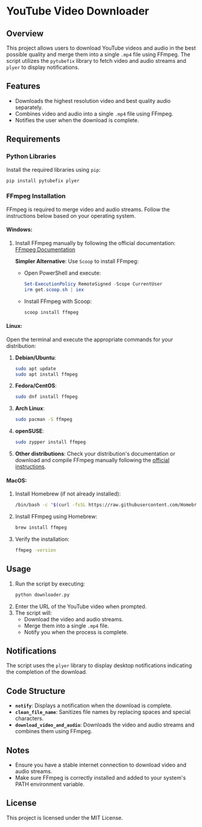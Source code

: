 # YouTube Video Downloader

## Overview
This project allows users to download YouTube videos and audio in the best possible quality and merge them into a single `.mp4` file using FFmpeg. The script utilizes the `pytubefix` library to fetch video and audio streams and `plyer` to display notifications.

## Features
- Downloads the highest resolution video and best quality audio separately.
- Combines video and audio into a single `.mp4` file using FFmpeg.
- Notifies the user when the download is complete.

## Requirements

### Python Libraries
Install the required libraries using `pip`:
```bash
pip install pytubefix plyer
```

### FFmpeg Installation
FFmpeg is required to merge video and audio streams. Follow the instructions below based on your operating system.

#### Windows:
1. Install FFmpeg manually by following the official documentation: [FFmpeg Documentation](https://ffmpeg.org)

   **Simpler Alternative**: Use `Scoop` to install FFmpeg:
   - Open PowerShell and execute:
     ```powershell
     Set-ExecutionPolicy RemoteSigned -Scope CurrentUser
     irm get.scoop.sh | iex
     ```
   - Install FFmpeg with Scoop:
     ```powershell
     scoop install ffmpeg
     ```

#### Linux:
Open the terminal and execute the appropriate commands for your distribution:

1. **Debian/Ubuntu**:
   ```bash
   sudo apt update
   sudo apt install ffmpeg
   ```
2. **Fedora/CentOS**:
   ```bash
   sudo dnf install ffmpeg
   ```
3. **Arch Linux**:
   ```bash
   sudo pacman -S ffmpeg
   ```
4. **openSUSE**:
   ```bash
   sudo zypper install ffmpeg
   ```
5. **Other distributions**:
   Check your distribution's documentation or download and compile FFmpeg manually following the [official instructions](https://ffmpeg.org).

#### MacOS:
1. Install Homebrew (if not already installed):
   ```bash
   /bin/bash -c "$(curl -fsSL https://raw.githubusercontent.com/Homebrew/install/HEAD/install.sh)"
   ```
2. Install FFmpeg using Homebrew:
   ```bash
   brew install ffmpeg
   ```
3. Verify the installation:
   ```bash
   ffmpeg -version
   ```

## Usage
1. Run the script by executing:
   ```bash
   python downloader.py
   ```
2. Enter the URL of the YouTube video when prompted.
3. The script will:
   - Download the video and audio streams.
   - Merge them into a single `.mp4` file.
   - Notify you when the process is complete.

## Notifications
The script uses the `plyer` library to display desktop notifications indicating the completion of the download.

## Code Structure
- **`notify`**: Displays a notification when the download is complete.
- **`clean_file_name`**: Sanitizes file names by replacing spaces and special characters.
- **`download_video_and_audio`**: Downloads the video and audio streams and combines them using FFmpeg.

## Notes
- Ensure you have a stable internet connection to download video and audio streams.
- Make sure FFmpeg is correctly installed and added to your system's PATH environment variable.

## License
This project is licensed under the MIT License.


